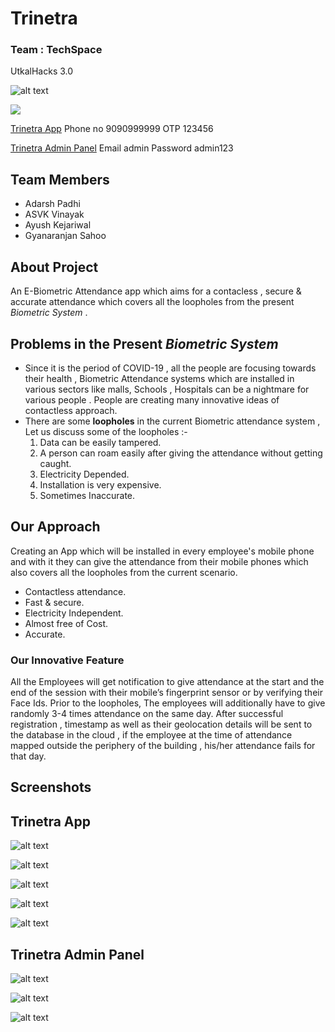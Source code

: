# Trinetra 
### Team : TechSpace
UtkalHacks 3.0

![alt text](https://github.com/ASVKVINAYAK/Trinetra/blob/main/images/trinatra%20logo.jpeg)

![](https://img.shields.io/badge/Language-FLUTTER-blue)  

[Trinetra App](https://github.com/ASVKVINAYAK/Trinetra/releases/download/1.0.0/trinetra.apk)
Phone no 9090999999
OTP 123456

[Trinetra Admin Panel](https://trinetra-admin-panel.netlify.app)
Email admin
Password admin123

## **Team Members**
* Adarsh Padhi
* ASVK Vinayak
* Ayush Kejariwal
* Gyanaranjan Sahoo

## About Project
An E-Biometric Attendance app which aims for a contacless , secure & accurate attendance which covers all the loopholes from the present *Biometric System* .

## Problems in the Present *Biometric System*  
* Since it is the period of COVID-19 , all the people are focusing towards their health , Biometric Attendance systems which are installed in various sectors like malls, Schools , Hospitals  can be a nightmare for various people . People are creating many innovative ideas of contactless approach.
* There are some **loopholes** in the current Biometric attendance system , Let us discuss some of the loopholes :-
  1. Data can be easily tampered.
  2. A person can roam easily after giving the attendance without getting caught.
  3. Electricity Depended.
  4. Installation is very expensive.
  5. Sometimes Inaccurate.  

## Our Approach
Creating an App which will be installed in every employee's mobile phone and with it they can give the attendance from their mobile phones which also covers all the loopholes from the current scenario.
* Contactless attendance.
* Fast & secure.
* Electricity Independent.
* Almost free of Cost.
* Accurate.

### **Our Innovative Feature**
All the Employees will get notification to give attendance at the start and the end of the session with their mobile’s fingerprint sensor or by verifying their Face Ids. Prior to the loopholes,  The employees will additionally have to give randomly 3-4 times attendance on the same day. After successful registration ,  timestamp as well as their geolocation details will be sent to the database in the cloud , if the employee at the time of attendance mapped outside the periphery  of the building , his/her attendance fails for that day.

## Screenshots

## Trinetra App

![alt text](https://github.com/ASVKVINAYAK/Trinetra/blob/main/images/app-welcome-page.jpeg)

![alt text](https://github.com/ASVKVINAYAK/Trinetra/blob/main/images/app-otp-page.jpeg)

![alt text](https://github.com/ASVKVINAYAK/Trinetra/blob/main/images/app-dashboard-page.jpeg)

![alt text](https://github.com/ASVKVINAYAK/Trinetra/blob/main/images/app-history-page.jpeg)


![alt text](https://github.com/ASVKVINAYAK/Trinetra/blob/main/images/app.gif)


## Trinetra Admin Panel

![alt text](https://github.com/ASVKVINAYAK/Trinetra/blob/main/images/admin-panel-login-page.png)

![alt text](https://github.com/ASVKVINAYAK/Trinetra/blob/main/images/admin-panel-home-page.png)

![alt text](https://github.com/ASVKVINAYAK/Trinetra/blob/main/images/map.jpeg)
